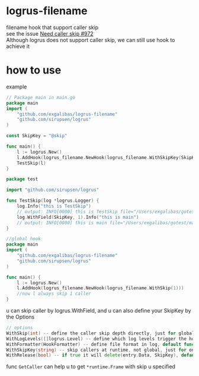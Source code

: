 # logrus-filename
filename hook that support caller skip  
see the issue [Need caller skip #972](https://github.com/sirupsen/logrus/issues/972)  
Although logrus does not support caller skip, we can still use hook to achieve it

# how to use
example

```go
// Package main in main.go
package main
import (
	"github.com/exgalibas/logrus-filename"
	"github.com/sirupsen/logrus"
)

const SkipKey = "@skip"

func main() {
	l := logrus.New()
	l.AddHook(logrus_filename.NewHook(logrus_filename.WithSkipKey(SkipKey)))
	TestSkip(l)
}
```
```go
package test

import "github.com/sirupsen/logrus"

func TestSkip(log *logrus.Logger) {
	log.Info("this is TestSkip")
	// output: INFO[0000] this is TestSkip file="/Users/exgalibas/gotest/main/test.go:52" 
	log.WithField(SkipKey, 1).Info("this is main")
	// output: INFO[0000] this is main file="/Users/exgalibas/gotest/main/main.go:36"
}
```
```go
//global hook
package main
import (
	"github.com/exgalibas/logrus-filename"
	"github.com/sirupsen/logrus"
)

func main() {
	l := logrus.New()
	l.AddHook(logrus_filename.NewHook(logrus_filename.WithSkip(1)))
	//now l always skip 1 caller
}
```
u can skip caller by logrus.WithField, and u can also define your SkipKey by the Options
```go
// options
WithSkip(int) -- define the caller skip depth directly, just for global
WithLogLevels([]logrus.Level) -- define which log levels trigger the hook
WithFormatter(HookFormatter) -- define file format in log, default func fileFormatter
WithSkipKey(string) -- skip callers at runtime, not global, just for once
WithRelease(bool) -- if true it will delete(entry.Data, SkipKey), default true
```
func `GetCaller` can help u to get `*runtime.Frame` with skip u specified